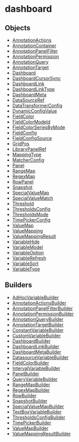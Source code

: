# <span class="badge package-core"></span> dashboard

## Objects

 * <span class="badge object-type-interface"></span> [AnnotationActions](./object-AnnotationActions.md)
 * <span class="badge object-type-interface"></span> [AnnotationContainer](./object-AnnotationContainer.md)
 * <span class="badge object-type-interface"></span> [AnnotationPanelFilter](./object-AnnotationPanelFilter.md)
 * <span class="badge object-type-interface"></span> [AnnotationPermission](./object-AnnotationPermission.md)
 * <span class="badge object-type-interface"></span> [AnnotationQuery](./object-AnnotationQuery.md)
 * <span class="badge object-type-interface"></span> [AnnotationTarget](./object-AnnotationTarget.md)
 * <span class="badge object-type-interface"></span> [Dashboard](./object-Dashboard.md)
 * <span class="badge object-type-enum"></span> [DashboardCursorSync](./object-DashboardCursorSync.md)
 * <span class="badge object-type-interface"></span> [DashboardLink](./object-DashboardLink.md)
 * <span class="badge object-type-enum"></span> [DashboardLinkType](./object-DashboardLinkType.md)
 * <span class="badge object-type-interface"></span> [DashboardMeta](./object-DashboardMeta.md)
 * <span class="badge object-type-interface"></span> [DataSourceRef](./object-DataSourceRef.md)
 * <span class="badge object-type-interface"></span> [DataTransformerConfig](./object-DataTransformerConfig.md)
 * <span class="badge object-type-interface"></span> [DynamicConfigValue](./object-DynamicConfigValue.md)
 * <span class="badge object-type-interface"></span> [FieldColor](./object-FieldColor.md)
 * <span class="badge object-type-enum"></span> [FieldColorModeId](./object-FieldColorModeId.md)
 * <span class="badge object-type-enum"></span> [FieldColorSeriesByMode](./object-FieldColorSeriesByMode.md)
 * <span class="badge object-type-interface"></span> [FieldConfig](./object-FieldConfig.md)
 * <span class="badge object-type-interface"></span> [FieldConfigSource](./object-FieldConfigSource.md)
 * <span class="badge object-type-interface"></span> [GridPos](./object-GridPos.md)
 * <span class="badge object-type-interface"></span> [LibraryPanelRef](./object-LibraryPanelRef.md)
 * <span class="badge object-type-enum"></span> [MappingType](./object-MappingType.md)
 * <span class="badge object-type-interface"></span> [MatcherConfig](./object-MatcherConfig.md)
 * <span class="badge object-type-interface"></span> [Panel](./object-Panel.md)
 * <span class="badge object-type-interface"></span> [RangeMap](./object-RangeMap.md)
 * <span class="badge object-type-interface"></span> [RegexMap](./object-RegexMap.md)
 * <span class="badge object-type-interface"></span> [RowPanel](./object-RowPanel.md)
 * <span class="badge object-type-interface"></span> [Snapshot](./object-Snapshot.md)
 * <span class="badge object-type-interface"></span> [SpecialValueMap](./object-SpecialValueMap.md)
 * <span class="badge object-type-enum"></span> [SpecialValueMatch](./object-SpecialValueMatch.md)
 * <span class="badge object-type-interface"></span> [Threshold](./object-Threshold.md)
 * <span class="badge object-type-interface"></span> [ThresholdsConfig](./object-ThresholdsConfig.md)
 * <span class="badge object-type-enum"></span> [ThresholdsMode](./object-ThresholdsMode.md)
 * <span class="badge object-type-interface"></span> [TimePickerConfig](./object-TimePickerConfig.md)
 * <span class="badge object-type-interface"></span> [ValueMap](./object-ValueMap.md)
 * <span class="badge object-type-disjunction"></span> [ValueMapping](./object-ValueMapping.md)
 * <span class="badge object-type-interface"></span> [ValueMappingResult](./object-ValueMappingResult.md)
 * <span class="badge object-type-enum"></span> [VariableHide](./object-VariableHide.md)
 * <span class="badge object-type-interface"></span> [VariableModel](./object-VariableModel.md)
 * <span class="badge object-type-interface"></span> [VariableOption](./object-VariableOption.md)
 * <span class="badge object-type-enum"></span> [VariableRefresh](./object-VariableRefresh.md)
 * <span class="badge object-type-enum"></span> [VariableSort](./object-VariableSort.md)
 * <span class="badge object-type-enum"></span> [VariableType](./object-VariableType.md)
## Builders

 * <span class="badge builder"></span> [AdHocVariableBuilder](./builder-AdHocVariableBuilder.md)
 * <span class="badge builder"></span> [AnnotationActionsBuilder](./builder-AnnotationActionsBuilder.md)
 * <span class="badge builder"></span> [AnnotationPanelFilterBuilder](./builder-AnnotationPanelFilterBuilder.md)
 * <span class="badge builder"></span> [AnnotationPermissionBuilder](./builder-AnnotationPermissionBuilder.md)
 * <span class="badge builder"></span> [AnnotationQueryBuilder](./builder-AnnotationQueryBuilder.md)
 * <span class="badge builder"></span> [AnnotationTargetBuilder](./builder-AnnotationTargetBuilder.md)
 * <span class="badge builder"></span> [ConstantVariableBuilder](./builder-ConstantVariableBuilder.md)
 * <span class="badge builder"></span> [CustomVariableBuilder](./builder-CustomVariableBuilder.md)
 * <span class="badge builder"></span> [DashboardBuilder](./builder-DashboardBuilder.md)
 * <span class="badge builder"></span> [DashboardLinkBuilder](./builder-DashboardLinkBuilder.md)
 * <span class="badge builder"></span> [DashboardMetaBuilder](./builder-DashboardMetaBuilder.md)
 * <span class="badge builder"></span> [DatasourceVariableBuilder](./builder-DatasourceVariableBuilder.md)
 * <span class="badge builder"></span> [FieldColorBuilder](./builder-FieldColorBuilder.md)
 * <span class="badge builder"></span> [IntervalVariableBuilder](./builder-IntervalVariableBuilder.md)
 * <span class="badge builder"></span> [PanelBuilder](./builder-PanelBuilder.md)
 * <span class="badge builder"></span> [QueryVariableBuilder](./builder-QueryVariableBuilder.md)
 * <span class="badge builder"></span> [RangeMapBuilder](./builder-RangeMapBuilder.md)
 * <span class="badge builder"></span> [RegexMapBuilder](./builder-RegexMapBuilder.md)
 * <span class="badge builder"></span> [RowBuilder](./builder-RowBuilder.md)
 * <span class="badge builder"></span> [SnapshotBuilder](./builder-SnapshotBuilder.md)
 * <span class="badge builder"></span> [SpecialValueMapBuilder](./builder-SpecialValueMapBuilder.md)
 * <span class="badge builder"></span> [TextBoxVariableBuilder](./builder-TextBoxVariableBuilder.md)
 * <span class="badge builder"></span> [ThresholdsConfigBuilder](./builder-ThresholdsConfigBuilder.md)
 * <span class="badge builder"></span> [TimePickerBuilder](./builder-TimePickerBuilder.md)
 * <span class="badge builder"></span> [ValueMapBuilder](./builder-ValueMapBuilder.md)
 * <span class="badge builder"></span> [ValueMappingResultBuilder](./builder-ValueMappingResultBuilder.md)
